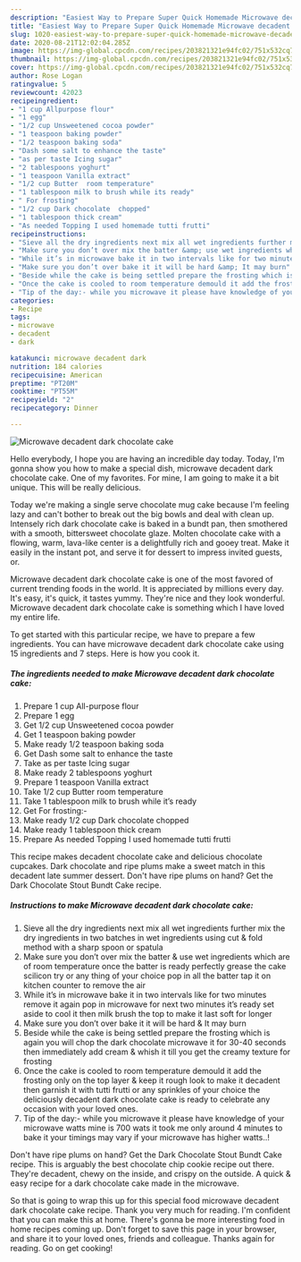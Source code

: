 ```yaml
---
description: "Easiest Way to Prepare Super Quick Homemade Microwave decadent dark chocolate cake"
title: "Easiest Way to Prepare Super Quick Homemade Microwave decadent dark chocolate cake"
slug: 1020-easiest-way-to-prepare-super-quick-homemade-microwave-decadent-dark-chocolate-cake
date: 2020-08-21T12:02:04.285Z
image: https://img-global.cpcdn.com/recipes/203821321e94fc02/751x532cq70/microwave-decadent-dark-chocolate-cake-recipe-main-photo.jpg
thumbnail: https://img-global.cpcdn.com/recipes/203821321e94fc02/751x532cq70/microwave-decadent-dark-chocolate-cake-recipe-main-photo.jpg
cover: https://img-global.cpcdn.com/recipes/203821321e94fc02/751x532cq70/microwave-decadent-dark-chocolate-cake-recipe-main-photo.jpg
author: Rose Logan
ratingvalue: 5
reviewcount: 42023
recipeingredient:
- "1 cup Allpurpose flour"
- "1 egg"
- "1/2 cup Unsweetened cocoa powder"
- "1 teaspoon baking powder"
- "1/2 teaspoon baking soda"
- "Dash some salt to enhance the taste"
- "as per taste Icing sugar"
- "2 tablespoons yoghurt"
- "1 teaspoon Vanilla extract"
- "1/2 cup Butter  room temperature"
- "1 tablespoon milk to brush while its ready"
- " For frosting"
- "1/2 cup Dark chocolate  chopped"
- "1 tablespoon thick cream"
- "As needed Topping I used homemade tutti frutti"
recipeinstructions:
- "Sieve all the dry ingredients next mix all wet ingredients further mix the dry ingredients in two batches in wet ingredients using cut &amp; fold method with a sharp spoon or spatula"
- "Make sure you don’t over mix the batter &amp; use wet ingredients which are of room temperature once the batter is ready perfectly grease the cake scilicon try or any thing of your choice pop in all the batter tap it on kitchen counter to remove the air"
- "While it’s in microwave bake it in two intervals like for two minutes remove it again pop in microwave for next two minutes it’s ready set aside to cool it then milk brush the top to make it last soft for longer"
- "Make sure you don’t over bake it it will be hard &amp; It may burn"
- "Beside while the cake is being settled prepare the frosting which is again you will chop the dark chocolate microwave it for 30-40 seconds then immediately add cream &amp; whish it till you get the creamy texture for frosting"
- "Once the cake is cooled to room temperature demould it add the frosting only on the top layer &amp; keep it rough look to make it decadent then garnish it with tutti frutti or any sprinkles of your choice the deliciously decadent dark chocolate cake is ready to celebrate any occasion with your loved ones."
- "Tip of the day:- while you microwave it please have knowledge of your microwave watts mine is 700 wats it took me only around 4 minutes to bake it your timings may vary if your microwave has higher watts..!"
categories:
- Recipe
tags:
- microwave
- decadent
- dark

katakunci: microwave decadent dark 
nutrition: 184 calories
recipecuisine: American
preptime: "PT20M"
cooktime: "PT55M"
recipeyield: "2"
recipecategory: Dinner

---
```



![Microwave decadent dark chocolate cake](https://img-global.cpcdn.com/recipes/203821321e94fc02/751x532cq70/microwave-decadent-dark-chocolate-cake-recipe-main-photo.jpg)

Hello everybody, I hope you are having an incredible day today. Today, I'm gonna show you how to make a special dish, microwave decadent dark chocolate cake. One of my favorites. For mine, I am going to make it a bit unique. This will be really delicious.

Today we&#39;re making a single serve chocolate mug cake because I&#39;m feeling lazy and can&#39;t bother to break out the big bowls and deal with clean up. Intensely rich dark chocolate cake is baked in a bundt pan, then smothered with a smooth, bittersweet chocolate glaze. Molten chocolate cake with a flowing, warm, lava-like center is a delightfully rich and gooey treat. Make it easily in the instant pot, and serve it for dessert to impress invited guests, or.

Microwave decadent dark chocolate cake is one of the most favored of current trending foods in the world. It is appreciated by millions every day. It's easy, it's quick, it tastes yummy. They're nice and they look wonderful. Microwave decadent dark chocolate cake is something which I have loved my entire life.


To get started with this particular recipe, we have to prepare a few ingredients. You can have microwave decadent dark chocolate cake using 15 ingredients and 7 steps. Here is how you cook it.

<!--inarticleads1-->

##### The ingredients needed to make Microwave decadent dark chocolate cake:

1. Prepare 1 cup All-purpose flour
1. Prepare 1 egg
1. Get 1/2 cup Unsweetened cocoa powder
1. Get 1 teaspoon baking powder
1. Make ready 1/2 teaspoon baking soda
1. Get Dash some salt to enhance the taste
1. Take as per taste Icing sugar
1. Make ready 2 tablespoons yoghurt
1. Prepare 1 teaspoon Vanilla extract
1. Take 1/2 cup Butter  room temperature
1. Take 1 tablespoon milk to brush while it’s ready
1. Get  For frosting:-
1. Make ready 1/2 cup Dark chocolate  chopped
1. Make ready 1 tablespoon thick cream
1. Prepare As needed Topping I used homemade tutti frutti


This recipe makes decadent chocolate cake and delicious chocolate cupcakes. Dark chocolate and ripe plums make a sweet match in this decadent late summer dessert. Don&#39;t have ripe plums on hand? Get the Dark Chocolate Stout Bundt Cake recipe. 

<!--inarticleads2-->

##### Instructions to make Microwave decadent dark chocolate cake:

1. Sieve all the dry ingredients next mix all wet ingredients further mix the dry ingredients in two batches in wet ingredients using cut &amp; fold method with a sharp spoon or spatula
1. Make sure you don’t over mix the batter &amp; use wet ingredients which are of room temperature once the batter is ready perfectly grease the cake scilicon try or any thing of your choice pop in all the batter tap it on kitchen counter to remove the air
1. While it’s in microwave bake it in two intervals like for two minutes remove it again pop in microwave for next two minutes it’s ready set aside to cool it then milk brush the top to make it last soft for longer
1. Make sure you don’t over bake it it will be hard &amp; It may burn
1. Beside while the cake is being settled prepare the frosting which is again you will chop the dark chocolate microwave it for 30-40 seconds then immediately add cream &amp; whish it till you get the creamy texture for frosting
1. Once the cake is cooled to room temperature demould it add the frosting only on the top layer &amp; keep it rough look to make it decadent then garnish it with tutti frutti or any sprinkles of your choice the deliciously decadent dark chocolate cake is ready to celebrate any occasion with your loved ones.
1. Tip of the day:- while you microwave it please have knowledge of your microwave watts mine is 700 wats it took me only around 4 minutes to bake it your timings may vary if your microwave has higher watts..!


Don&#39;t have ripe plums on hand? Get the Dark Chocolate Stout Bundt Cake recipe. This is arguably the best chocolate chip cookie recipe out there. They&#39;re decadent, chewy on the inside, and crispy on the outside. A quick &amp; easy recipe for a dark chocolate cake made in the microwave. 

So that is going to wrap this up for this special food microwave decadent dark chocolate cake recipe. Thank you very much for reading. I'm confident that you can make this at home. There's gonna be more interesting food in home recipes coming up. Don't forget to save this page in your browser, and share it to your loved ones, friends and colleague. Thanks again for reading. Go on get cooking!
